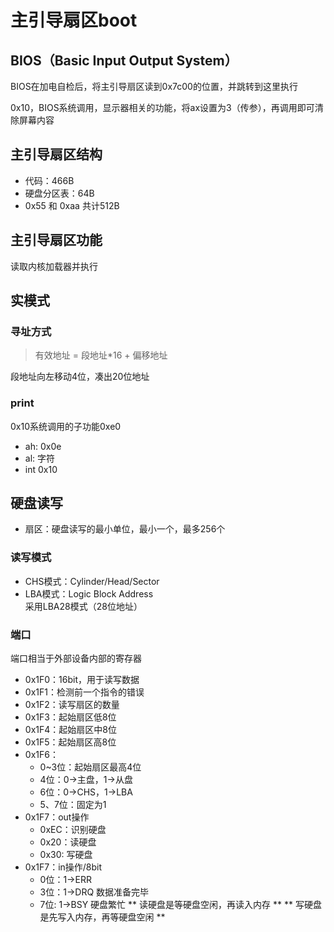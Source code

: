 # 主引导扇区boot
## BIOS（Basic Input Output System）
BIOS在加电自检后，将主引导扇区读到0x7c00的位置，并跳转到这里执行

0x10，BIOS系统调用，显示器相关的功能，将ax设置为3（传参），再调用即可清除屏幕内容

## 主引导扇区结构
- 代码：466B
- 硬盘分区表：64B
- 0x55 和 0xaa 共计512B

## 主引导扇区功能
读取内核加载器并执行

## 实模式
### 寻址方式 
> 有效地址 = 段地址*16 + 偏移地址

段地址向左移动4位，凑出20位地址

### print
0x10系统调用的子功能0xe0
- ah: 0x0e
- al: 字符
- int 0x10  

## 硬盘读写
- 扇区：硬盘读写的最小单位，最小一个，最多256个  

### 读写模式
- CHS模式：Cylinder/Head/Sector
- LBA模式：Logic Block Address  
采用LBA28模式（28位地址）
### 端口
端口相当于外部设备内部的寄存器  
- 0x1F0：16bit，用于读写数据
- 0x1F1：检测前一个指令的错误
- 0x1F2：读写扇区的数量
- 0x1F3：起始扇区低8位
- 0x1F4：起始扇区中8位
- 0x1F5：起始扇区高8位
- 0x1F6：
    - 0~3位：起始扇区最高4位
    - 4位：0->主盘，1->从盘
    - 6位：0->CHS，1->LBA
    - 5、7位：固定为1
- 0x1F7：out操作
    - 0xEC：识别硬盘
    - 0x20：读硬盘
    - 0x30: 写硬盘
- 0x1F7：in操作/8bit
    - 0位：1->ERR
    - 3位：1->DRQ 数据准备完毕
    - 7位: 1->BSY 硬盘繁忙
** 读硬盘是等硬盘空闲，再读入内存 **
** 写硬盘是先写入内存，再等硬盘空闲 **




